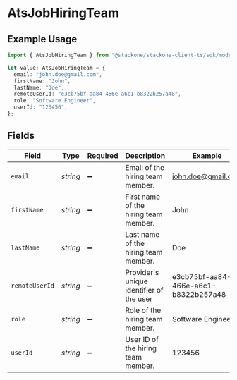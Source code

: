 # AtsJobHiringTeam

## Example Usage

```typescript
import { AtsJobHiringTeam } from "@stackone/stackone-client-ts/sdk/models/shared";

let value: AtsJobHiringTeam = {
  email: "john.doe@gmail.com",
  firstName: "John",
  lastName: "Doe",
  remoteUserId: "e3cb75bf-aa84-466e-a6c1-b8322b257a48",
  role: "Software Engineer",
  userId: "123456",
};
```

## Fields

| Field                                    | Type                                     | Required                                 | Description                              | Example                                  |
| ---------------------------------------- | ---------------------------------------- | ---------------------------------------- | ---------------------------------------- | ---------------------------------------- |
| `email`                                  | *string*                                 | :heavy_minus_sign:                       | Email of the hiring team member.         | john.doe@gmail.com                       |
| `firstName`                              | *string*                                 | :heavy_minus_sign:                       | First name of the hiring team member.    | John                                     |
| `lastName`                               | *string*                                 | :heavy_minus_sign:                       | Last name of the hiring team member.     | Doe                                      |
| `remoteUserId`                           | *string*                                 | :heavy_minus_sign:                       | Provider's unique identifier of the user | e3cb75bf-aa84-466e-a6c1-b8322b257a48     |
| `role`                                   | *string*                                 | :heavy_minus_sign:                       | Role of the hiring team member.          | Software Engineer                        |
| `userId`                                 | *string*                                 | :heavy_minus_sign:                       | User ID of the hiring team member.       | 123456                                   |